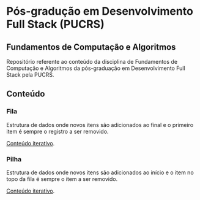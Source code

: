 # Pós-gradução em Desenvolvimento Full Stack (PUCRS)

## Fundamentos de Computação e Algoritmos

Repositório referente ao conteúdo da disciplina de Fundamentos de Computação e Algoritmos da pós-graduação em Desenvolvimento Full Stack pela PUCRS.

## Conteúdo

### Fila

Estrutura de dados onde novos itens são adicionados ao final e o primeiro item é sempre o registro a ser removido.

[Conteúdo iterativo](https://mattcanello.github.io/pucrs-fundamentos-computacao-algoritmos/fila/).

### Pilha

Estrutura de dados onde novos itens são adicionados ao início e o item no topo da fila é sempre o item a ser removido.

[Conteúdo iterativo](https://mattcanello.github.io/pucrs-fundamentos-computacao-algoritmos/pilha/).
